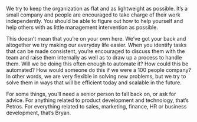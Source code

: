 We try to keep the organization as flat and as lightweight as possible. It’s a small company and people are encouraged to take charge of their work independently. You should be able to figure out how to help yourself and help others with as little management intervention as possible.

This doesn’t mean that you’re on your own here. We’ve got your back and altogether we try making our everyday life easier. When you identify tasks that can be made consistent, you’re encouraged to discuss them with the team and raise them internally as well as to draw up a process to handle them. Will we be doing this often enough to automate it? How could this be automated? How would someone do this if we were a 100 people company? In other words, we are very flexible in solving new problems, but we try to solve them in ways that will be efficient today and scalable in the future.

For some things, you’ll need a senior person to fall back on, or ask for advice. For anything related to product development and technology, that’s Petros. For everything related to sales, marketing, finance, HR or business development, that’s Bryan.